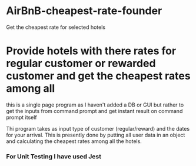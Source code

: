 # AirBnB-cheapest-rate-founder
Get the cheapest rate for selected hotels 



<h1> Provide hotels with there rates for regular customer or rewarded customer and get the cheapest rates among all</h1>


<p> this is a single page program as I haven't added a DB or GUI but rather to get the inputs from command prompt and get instant result 
on command prompt itself<p>

<span> Thi program takes as input type of customer (regular/reward) and the dates for your arrival. This is presently done by putting all
user data in an object and calculating the cheapest rates among all the hotels. </span>

<h3> For Unit Testing I have used Jest </h3>
